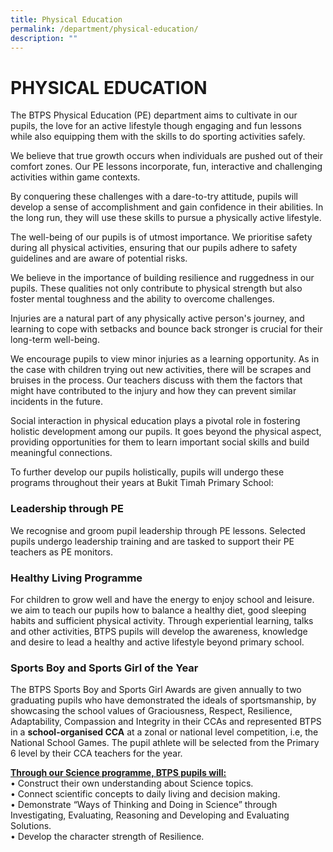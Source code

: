 ```yaml
---
title: Physical Education
permalink: /department/physical-education/
description: ""
---
```

# PHYSICAL EDUCATION


The BTPS Physical Education (PE) department aims to cultivate in our pupils, the love for an active lifestyle though engaging and fun lessons while also equipping them with the skills to do sporting activities safely.

We believe that true growth occurs when individuals are pushed out of their comfort zones. Our PE lessons incorporate, fun, interactive and challenging activities within game contexts. 

By conquering these challenges with a dare-to-try attitude, pupils will develop a sense of accomplishment and gain confidence in their abilities. In the long run, they will use these skills to pursue a physically active lifestyle. 

The well-being of our pupils is of utmost importance. We prioritise safety during all physical activities, ensuring that our pupils adhere to safety guidelines and are aware of potential risks.

We believe in the importance of building resilience and ruggedness in our pupils. These qualities not only contribute to physical strength but also foster mental toughness and the ability to overcome challenges. 

Injuries are a natural part of any physically active person's journey, and learning to cope with setbacks and bounce back stronger is crucial for their long-term well-being. 

We encourage pupils to view minor injuries as a learning opportunity. As in the case with children trying out new activities, there will be scrapes and bruises in the process. Our teachers discuss with them the factors that might have contributed to the injury and how they can prevent similar incidents in the future.

Social interaction in physical education plays a pivotal role in fostering holistic development among our pupils. It goes beyond the physical aspect, providing opportunities for them to learn important social skills and build meaningful connections. 

To further develop our pupils holistically, pupils will undergo these programs throughout their years at Bukit Timah Primary School:

<h3>Leadership through PE</h3>
We recognise and groom pupil leadership through PE lessons. Selected pupils undergo leadership training and are tasked to support their PE teachers as PE monitors. 

<h3>Healthy Living Programme</h3>
For children to grow well and have the energy to enjoy school and leisure. we aim to teach our pupils how to balance a healthy diet, good sleeping habits and sufficient physical activity. Through experiential learning, talks and other activities, BTPS pupils will develop the awareness, knowledge and desire to lead a healthy and active lifestyle beyond primary school. 

<h3>Sports Boy and Sports Girl of the Year</h3> 
The BTPS Sports Boy and Sports Girl Awards are given annually to two graduating pupils who have demonstrated the ideals of sportsmanship, by showcasing the school values of Graciousness, Respect, Resilience, Adaptability, Compassion and Integrity in their CCAs and represented BTPS in a <b>school-organised CCA</b> at a zonal or national level competition, i.e, the National School Games. The pupil athlete will be selected from the Primary 6 level by their CCA teachers for the year.

<b><u>Through our Science programme, BTPS pupils will: </u></b><br>
•	 Construct their own understanding about Science topics.<br>
•	 Connect scientific concepts to daily living and decision making.<br>
• 	Demonstrate “Ways of Thinking and Doing in Science” through Investigating, Evaluating, Reasoning and Developing and Evaluating Solutions. <br>
•	 Develop the character strength of Resilience.